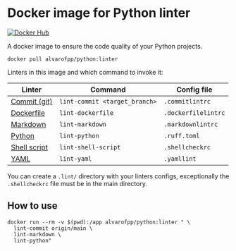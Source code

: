# Docker image for Python linter

[![Docker Hub](https://img.shields.io/badge/-Docker_Hub-0062cc?style=for-the-badge&logo=Docker&logoColor=white)][docker-hub]

A docker image to ensure the code quality of your Python projects.

```shell
docker pull alvarofpp/python:linter
```

Linters in this image and which command to invoke it:

| Linter                          | Command                       | Config file         |
|---------------------------------|-------------------------------|---------------------|
| [Commit (git)][linter-commit]   | `lint-commit <target_branch>` | `.commitlintrc`     |
| [Dockerfile][linter-dockerfile] | `lint-dockerfile`             | `.dockerfilelintrc` |
| [Markdown][linter-markdown]     | `lint-markdown`               | `.markdownlintrc`   |
| [Python][linter-python]         | `lint-python`                 | `.ruff.toml`        |
| [Shell script][linter-shell]    | `lint-shell-script`           | `.shellcheckrc`     |
| [YAML][linter-yaml]             | `lint-yaml`                   | `.yamllint`         |

You can create a `.lint/` directory with your linters configs,
exceptionally the `.shellcheckrc` file must be in the main directory.

## How to use

```shell
docker run --rm -v $(pwd):/app alvarofpp/python:linter " \
  lint-commit origin/main \
  lint-markdown \
  lint-python"
```

[docker-hub]: https://hub.docker.com/r/alvarofpp/python
[linter-commit]: https://github.com/conventional-changelog/commitlint
[linter-dockerfile]: https://github.com/replicatedhq/dockerfilelint
[linter-markdown]: https://github.com/igorshubovych/markdownlint-cli
[linter-python]: https://github.com/astral-sh/ruff
[linter-shell]: https://github.com/koalaman/shellcheck
[linter-yaml]: https://github.com/adrienverge/yamllint
